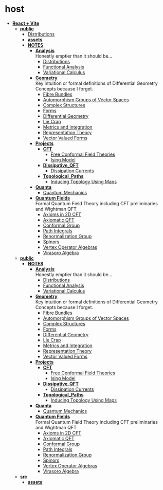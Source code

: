 <!-- generated by markdown-notes-tree -->

# host

<!-- optional markdown-notes-tree directory description starts here -->

<!-- optional markdown-notes-tree directory description ends here -->

- [**React + Vite**](notebook)
    - [**public**](notebook/dist)
        - [Distributions](notebook/dist/Distributions.md)
        - [**assets**](notebook/dist/assets)
        - [**NOTES**](notebook/dist/NOTES)
            - [**Analysis**](notebook/dist/NOTES/Analysis)  
                Honestly emptier than it should be...
                - [Distributions](notebook/dist/NOTES/Analysis/Distributions.md)
                - [Functional Analysis](notebook/dist/NOTES/Analysis/Functional_Analysis.md)
                - [Variational Calculus](notebook/dist/NOTES/Analysis/Variational_Calculus.md)
            - [**Geometry**](notebook/dist/NOTES/Geometry)  
                Key intuition or formal definitions of Differential Geometry Concepts because I forget.
                - [Fibre Bundles](notebook/dist/NOTES/Geometry/Bundles.md)
                - [Automorphism Groups of Vector Spaces](notebook/dist/NOTES/Geometry/Common_Vector_Space_Groups.md)
                - [Complex Structures](notebook/dist/NOTES/Geometry/Complex_Structures.md)
                - [Forms](notebook/dist/NOTES/Geometry/Forms.md)
                - [Differential Geometry](notebook/dist/NOTES/Geometry/Geometry.md)
                - [Lie Crap](notebook/dist/NOTES/Geometry/Lie_Crap.md)
                - [Metrics and Integration](notebook/dist/NOTES/Geometry/Metrics.md)
                - [Representation Theory](notebook/dist/NOTES/Geometry/Representations.md)
                - [Vector Valued Forms](notebook/dist/NOTES/Geometry/Vector_Valued_Forms.md)
            - [**Projects**](notebook/dist/NOTES/Projects)
                - [**CFT**](notebook/dist/NOTES/Projects/CFT)
                    - [Free Conformal Field Theories](notebook/dist/NOTES/Projects/CFT/Free_Fields.md)
                    - [Ising Model](notebook/dist/NOTES/Projects/CFT/Ising_Model.md)
                - [**Dissipative_QFT**](notebook/dist/NOTES/Projects/Dissipative_QFT)
                    - [Dissipation Currents](notebook/dist/NOTES/Projects/Dissipative_QFT/Dissipation_Currents.md)
                - [**Topological_Paths**](notebook/dist/NOTES/Projects/Topological_Paths)
                    - [Inducing Topology Using Maps](notebook/dist/NOTES/Projects/Topological_Paths/Inducing_Topology.md)
            - [**Quanta**](notebook/dist/NOTES/Quanta)
                - [Quantum Mechanics](notebook/dist/NOTES/Quanta/Start_Here.md)
            - [**Quantum Fields**](notebook/dist/NOTES/Quantum_Fields)  
                Formal Quantum Field Theory including CFT preliminaries and Wightman QFT
                - [Axioms in 2D CFT](notebook/dist/NOTES/Quantum_Fields/2D_CFT_Axioms.md)
                - [Axiomatic QFT](notebook/dist/NOTES/Quantum_Fields/Axiomatic_QFT.md)
                - [Conformal Group](notebook/dist/NOTES/Quantum_Fields/Conformal_Group.md)
                - [Path Integrals](notebook/dist/NOTES/Quantum_Fields/Path_Integrals.md)
                - [Renormalization Group](notebook/dist/NOTES/Quantum_Fields/Renormalization_Group.md)
                - [Spinors](notebook/dist/NOTES/Quantum_Fields/Spinors.md)
                - [Vertex Operator Algebras](notebook/dist/NOTES/Quantum_Fields/Vertex_Operator_Algebras.md)
                - [Virasoro Algebra](notebook/dist/NOTES/Quantum_Fields/Virasoro_Algebra.md)
    - [**public**](notebook/public)
        - [**NOTES**](notebook/public/NOTES)
            - [**Analysis**](notebook/public/NOTES/Analysis)  
                Honestly emptier than it should be...
                - [Distributions](notebook/public/NOTES/Analysis/Distributions.md)
                - [Functional Analysis](notebook/public/NOTES/Analysis/Functional_Analysis.md)
                - [Variational Calculus](notebook/public/NOTES/Analysis/Variational_Calculus.md)
            - [**Geometry**](notebook/public/NOTES/Geometry)  
                Key intuition or formal definitions of Differential Geometry Concepts because I forget.
                - [Fibre Bundles](notebook/public/NOTES/Geometry/Bundles.md)
                - [Automorphism Groups of Vector Spaces](notebook/public/NOTES/Geometry/Common_Vector_Space_Groups.md)
                - [Complex Structures](notebook/public/NOTES/Geometry/Complex_Structures.md)
                - [Forms](notebook/public/NOTES/Geometry/Forms.md)
                - [Differential Geometry](notebook/public/NOTES/Geometry/Geometry.md)
                - [Lie Crap](notebook/public/NOTES/Geometry/Lie_Crap.md)
                - [Metrics and Integration](notebook/public/NOTES/Geometry/Metrics.md)
                - [Representation Theory](notebook/public/NOTES/Geometry/Representations.md)
                - [Vector Valued Forms](notebook/public/NOTES/Geometry/Vector_Valued_Forms.md)
            - [**Projects**](notebook/public/NOTES/Projects)
                - [**CFT**](notebook/public/NOTES/Projects/CFT)
                    - [Free Conformal Field Theories](notebook/public/NOTES/Projects/CFT/Free_Fields.md)
                    - [Ising Model](notebook/public/NOTES/Projects/CFT/Ising_Model.md)
                - [**Dissipative_QFT**](notebook/public/NOTES/Projects/Dissipative_QFT)
                    - [Dissipation Currents](notebook/public/NOTES/Projects/Dissipative_QFT/Dissipation_Currents.md)
                - [**Topological_Paths**](notebook/public/NOTES/Projects/Topological_Paths)
                    - [Inducing Topology Using Maps](notebook/public/NOTES/Projects/Topological_Paths/Inducing_Topology.md)
            - [**Quanta**](notebook/public/NOTES/Quanta)
                - [Quantum Mechanics](notebook/public/NOTES/Quanta/Start_Here.md)
            - [**Quantum Fields**](notebook/public/NOTES/Quantum_Fields)  
                Formal Quantum Field Theory including CFT preliminaries and Wightman QFT
                - [Axioms in 2D CFT](notebook/public/NOTES/Quantum_Fields/2D_CFT_Axioms.md)
                - [Axiomatic QFT](notebook/public/NOTES/Quantum_Fields/Axiomatic_QFT.md)
                - [Conformal Group](notebook/public/NOTES/Quantum_Fields/Conformal_Group.md)
                - [Path Integrals](notebook/public/NOTES/Quantum_Fields/Path_Integrals.md)
                - [Renormalization Group](notebook/public/NOTES/Quantum_Fields/Renormalization_Group.md)
                - [Spinors](notebook/public/NOTES/Quantum_Fields/Spinors.md)
                - [Vertex Operator Algebras](notebook/public/NOTES/Quantum_Fields/Vertex_Operator_Algebras.md)
                - [Virasoro Algebra](notebook/public/NOTES/Quantum_Fields/Virasoro_Algebra.md)
    - [**src**](notebook/src)
        - [**assets**](notebook/src/assets)
